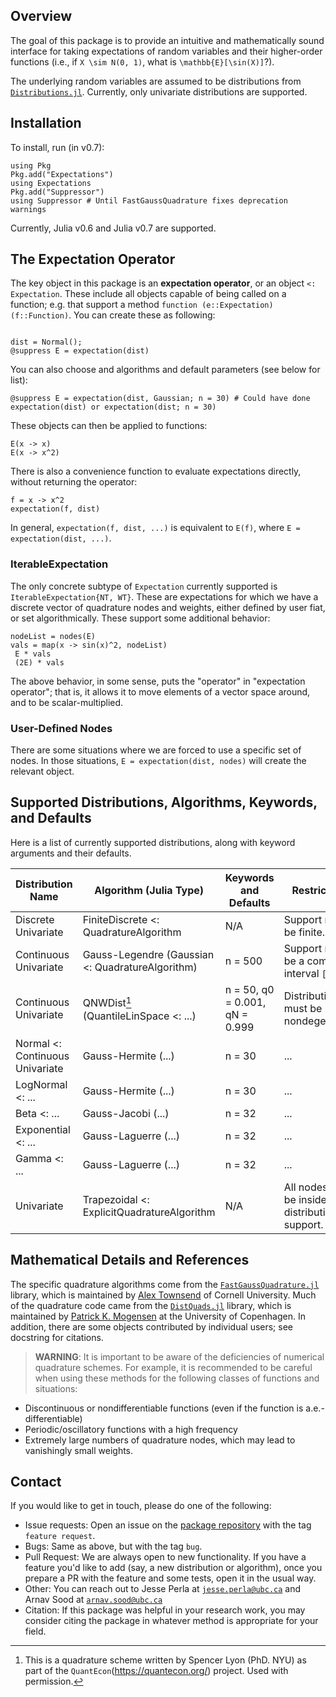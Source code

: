 ## Overview 

The goal of this package is to provide an intuitive and mathematically sound interface for taking expectations of random variables
and their higher-order functions (i.e., if ``X \sim N(0, 1)``, what is ``\mathbb{E}[\sin(X)]``?). 

The underlying random variables are assumed to be distributions from [`Distributions.jl`](https://github.com/juliastats/distributions.jl). Currently, 
only univariate distributions are supported. 

## Installation 

To install, run (in v0.7): 

```@repl 1
using Pkg 
Pkg.add("Expectations")
using Expectations
Pkg.add("Suppressor")
using Suppressor # Until FastGaussQuadrature fixes deprecation warnings
```

Currently, Julia v0.6 and Julia v0.7 are supported. 

## The Expectation Operator 

The key object in this package is an **expectation operator**, or an object `<: Expectation`. These include all objects capable of being called on a function; e.g. that support a method `function (e::Expectation)(f::Function)`. You can create these as following:

```@repl 1

dist = Normal();
@suppress E = expectation(dist)
```

You can also choose and algorithms and default parameters (see below for list):

```@repl 1
@suppress E = expectation(dist, Gaussian; n = 30) # Could have done expectation(dist) or expectation(dist; n = 30)
```

These objects can then be applied to functions: 

```@repl 1
E(x -> x)
E(x -> x^2)
```

There is also a convenience function to evaluate expectations directly, without returning the operator: 

```@repl 1
f = x -> x^2
expectation(f, dist)
```

In general, `expectation(f, dist, ...)` is equivalent to `E(f)`, where `E = expectation(dist, ...)`. 

### IterableExpectation

The only concrete subtype of `Expectation` currently supported is `IterableExpectation{NT, WT}`. These are expectations for which we have a
discrete vector of quadrature nodes and weights, either defined by user fiat, or set algorithmically. These support some additional behavior: 

```@repl 1
nodeList = nodes(E)
vals = map(x -> sin(x)^2, nodeList)
 E * vals
 (2E) * vals
```

The above behavior, in some sense, puts the "operator" in "expectation operator"; that is, it allows it to move elements of a vector space around, and to be scalar-multiplied. 

### User-Defined Nodes 

There are some situations where we are forced to use a specific set of nodes. In those situations, `E = expectation(dist, nodes)` will create the relevant object. 

## Supported Distributions, Algorithms, Keywords, and Defaults 

Here is a list of currently supported distributions, along with keyword arguments and their defaults.  

| Distribution Name | Algorithm (Julia Type) | Keywords and Defaults | Restrictions | 
| ----------------- | -------------- | --------------------- | ------------ | 
| Discrete Univariate | FiniteDiscrete <: QuadratureAlgorithm | N/A | Support must be finite. | 
| Continuous Univariate | Gauss-Legendre (Gaussian <: QuadratureAlgorithm) | n = 500 | Support must be a compact interval ``[a, b]``. |
| Continuous Univariate | QNWDist[^1] (QuantileLinSpace <: ...) | n = 50, q0 = 0.001, qN = 0.999 | Distribution must be nondegenerate. |
| Normal <: Continuous Univariate | Gauss-Hermite (...) | n = 30 | ... | 
| LogNormal <: ... | Gauss-Hermite (...) | n = 30 | ... | 
| Beta <: ... | Gauss-Jacobi (...) | n = 32 | ... | 
| Exponential <: ... | Gauss-Laguerre (...) | n = 32 | ... | 
| Gamma <: ... | Gauss-Laguerre (...) | n = 32 | ... | 
| Univariate | Trapezoidal <: ExplicitQuadratureAlgorithm | N/A | All nodes must be inside distribution's support. | 

## Mathematical Details and References 

The specific quadrature algorithms come from the [`FastGaussQuadrature.jl`](https://github.com/ajt60gaibb/FastGaussQuadrature.jl) library, which is maintained by [Alex Townsend](https://github.com/ajt60gaibb) of Cornell University. Much of the quadrature code came from the [`DistQuads.jl`](https://github.com/pkofod/DistQuads.jl) library, which is maintained by [Patrick K. Mogensen](https://github.com/pkofod) at the University of Copenhagen. In addition, there are some objects contributed by individual users; see docstring for citations. 

> **WARNING**: It is important to be aware of the deficiencies of numerical quadrature schemes. For example, it is recommended to be careful when using these methods for the following classes of functions and situations: 

* Discontinuous or nondifferentiable functions (even if the function is a.e.-differentiable)
* Periodic/oscillatory functions with a high frequency 
* Extremely large numbers of quadrature nodes, which may lead to vanishingly small weights. 

## Contact 

If you would like to get in touch, please do one of the following:

* Issue requests: Open an issue on the [package repository](https://github.com/econtoolkit/Expectations.jl) with the tag `feature request`. 
* Bugs: Same as above, but with the tag `bug`. 
* Pull Request: We are always open to new functionality. If you have a feature you'd like to add (say, a new distribution or algorithm), once you prepare a PR with the feature and some tests, open it in the usual way. 
* Other: You can reach out to Jesse Perla at [`jesse.perla@ubc.ca`](mailto:jesse.perla@ubc.ca) and Arnav Sood at [`arnav.sood@ubc.ca`](mailto:arnav.sood@ubc.ca)
* Citation: If this package was helpful in your research work, you may consider citing the package in whatever method is appropriate for your field.

[^1]: This is a quadrature scheme written by Spencer Lyon (PhD. NYU) as part of the `QuantEcon`(https://quantecon.org/) project. Used with permission. 